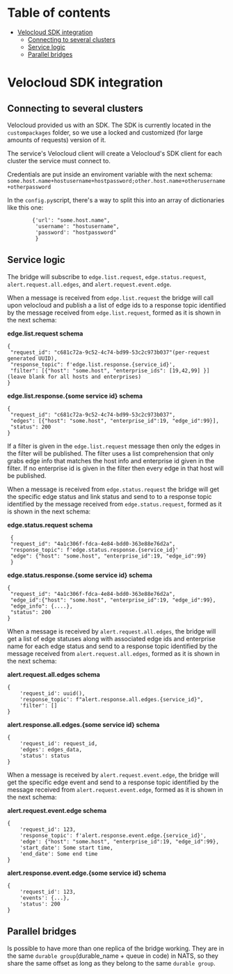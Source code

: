 # Table of contents
- [Velocloud SDK integration](#velocloud-sdk-integration)
  * [Connecting to several clusters](#connecting-to-several-clusters)
  * [Service logic](#service-logic)
  * [Parallel bridges](#parallel-bridges)

# Velocloud SDK integration

## Connecting to several clusters
Velocloud provided us with an SDK. The SDK is currently located in the `custompackages` folder, so we use a locked
and customized (for large amounts of requests) version of it.

The service's Velocloud client will create a Velocloud's SDK client for each cluster the service must connect to.

Credentials are put inside an enviroment variable with the next schema:
`some.host.name+hostusername+hostpassword;other.host.name+otherusername+otherpassword`

In the `config.py`script, there's a way to split this into an array of dictionaries like this one:

````
        {'url': "some.host.name",
         'username': "hostusername",
         'password': "hostpassword"
         }
````

## Service logic
The bridge will subscribe to `edge.list.request`, `edge.status.request`, `alert.request.all.edges`, and `alert.request.event.edge`.

When a message is received from `edge.list.request` the bridge will call upon velocloud and publish a 
a list of edge ids to a response topic identified by the message received from `edge.list.request`, formed as it is 
shown in the next schema: 

__edge.list.request schema__
```
{
 "request_id": "c681c72a-9c52-4c74-bd99-53c2c973b037"(per-request generated UUID),
 "response_topic": f'edge.list.response.{service_id}',
 "filter": [{"host": "some.host", "enterprise_ids": [19,42,99] }](leave blank for all hosts and enterprises)
}
```
__edge.list.response.{some service id} schema__
```
{
 "request_id": "c681c72a-9c52-4c74-bd99-53c2c973b037",
 "edges": [{"host": "some.host", "enterprise_id":19, "edge_id":99}],
 "status": 200 
}
```

If a filter is given in the `edge.list.request` message then only the edges in the filter will be published.
The filter uses a list comprehension that only grabs edge info that matches the host info and enterprise id given in the
filter. If no enterprise id is given in the filter then every edge in that host will be published.

When a message is received from `edge.status.request` the bridge will get the specific edge status and link status and
send to to a response topic identified by the message received from `edge.status.request`, formed as it is 
shown in the next schema: 

__edge.status.request schema__
```
 {
 "request_id": "4a1c306f-fdca-4e84-bdd0-363e88e76d2a",
 "response_topic": f'edge.status.response.{service_id}'
 "edge": {"host": "some.host", "enterprise_id":19, "edge_id":99}
 }
```
__edge.status.response.{some service id} schema__
```
{
 "request_id": "4a1c306f-fdca-4e84-bdd0-363e88e76d2a",
 "edge_id":{"host": "some.host", "enterprise_id":19, "edge_id":99},
 "edge_info": {....},
 "status": 200
}
```


When a message is received by `alert.request.all.edges`, the bridge will get a list of edge statuses along with
associated edge ids and enterprise name for each edge status and send to a response topic identified by the message 
received from `alert.request.all.edges`, formed as it is shown in the next schema: 

__alert.request.all.edges schema__
```
{
    'request_id': uuid(), 
    'response_topic': f"alert.response.all.edges.{service_id}", 
    'filter': []
}
```
__alert.response.all.edges.{some service id} schema__
```
{
    'request_id': request_id,
    'edges': edges_data,
    'status': status
}
```

When a message is received by `alert.request.event.edge`, the bridge will get the specific edge event and send to
a response topic identified by the message received from `alert.request.event.edge`, formed as it is 
shown in the next schema: 

__alert.request.event.edge schema__
```
{
    'request_id': 123,
    'response_topic': f'alert.response.event.edge.{service_id}',
    'edge': {"host": "some.host", "enterprise_id":19, "edge_id":99},
    'start_date': Some start time,
    'end_date': Some end time
}
```
__alert.response.event.edge.{some service id} schema__
```
{
    'request_id': 123, 
    'events': {...}, 
    'status': 200
}
```
## Parallel bridges
Is possible to have more than one replica of the bridge working. They are in the same `durable group`(durable_name + queue in code) in NATS, so they share
the same offset as long as they belong to the same `durable group`.
